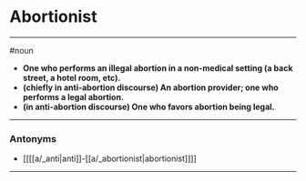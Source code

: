 # Abortionist
---
#noun
- **One who performs an illegal abortion in a non-medical setting (a back street, a hotel room, etc).**
- **(chiefly in anti-abortion discourse) An abortion provider; one who performs a legal abortion.**
- **(in anti-abortion discourse) One who favors abortion being legal.**
---
### Antonyms
- [[[[a/_anti|anti]]-[[a/_abortionist|abortionist]]]]
---
